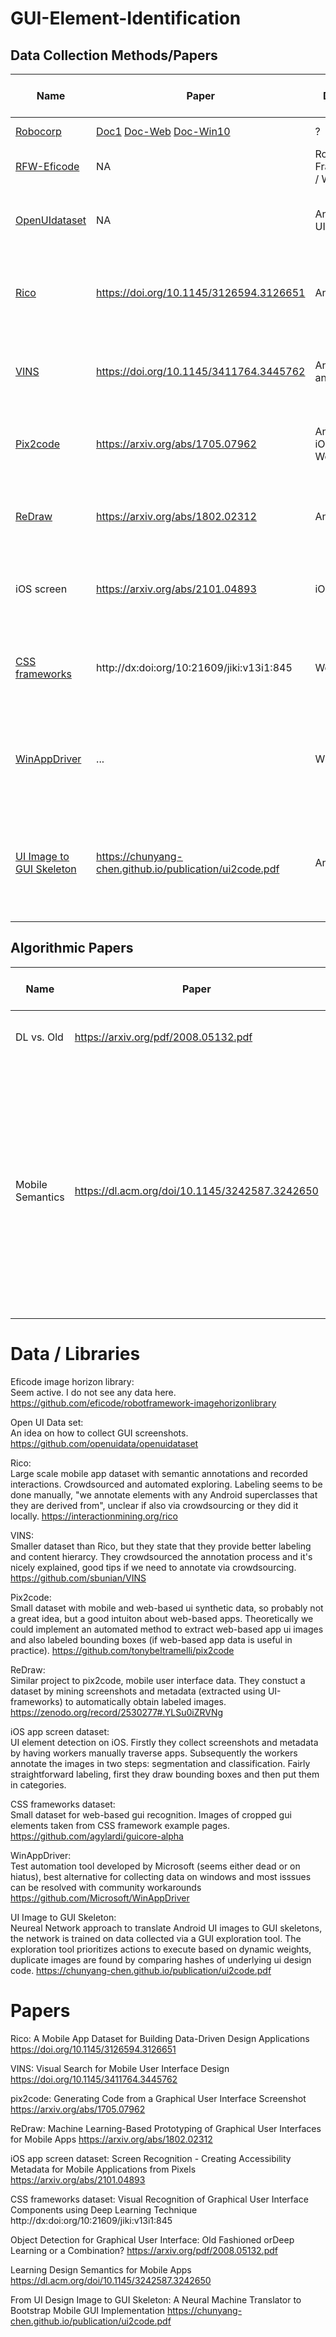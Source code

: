 # GUI-Element-Identification

## Data Collection Methods/Papers

Name | Paper | Domain | Data Collection Method | Summary | Open Questions
---- | ----- | ------ | ---------------------- | ------- | --------------
[Robocorp](https://github.com/robocorp/rpaframework/tree/master/packages/recognition)| [Doc1](https://robocorp.com/docs/developer-tools/robocorp-lab/locating-and-targeting-UI-elements) [Doc-Web](https://robocorp.com/docs/development-guide/browser/how-to-find-user-interface-elements-using-locators-in-web-applications) [Doc-Win10](https://robocorp.com/docs/development-guide/desktop/how-to-find-user-interface-elements-using-locators-and-keyboard-shortcuts-in-windows-applications) | ? | Robot-Framework|?|?
[RFW-Eficode](https://github.com/eficode/robotframework-imagehorizonlibrary) | NA |Robot-Framework /  Web? | ? | Project seems active | Where is the image data?
[OpenUIdataset](https://github.com/openuidata/openuidataset) | NA | Any Win10 UI | Automated exploration with tool | Idea on GUI screenshots collection | Working? Collects what widget data?
[Rico](https://interactionmining.org/rico) | https://doi.org/10.1145/3126594.3126651 | Android | Crowdsourced and automated exploring, labeling unclear | Large dataset with semantic annotations and recorded interactions | How did they label the images?   
[VINS](https://github.com/sbunian/VINS) | https://doi.org/10.1145/3411764.3445762 | Android and iOS |Screenshots from Rico and collected manually, crowdsourced labeling | Smaller than Rico, better labeling and content hierarcy. | ? 
[Pix2code](https://github.com/tonybeltramelli/pix2code) | https://arxiv.org/abs/1705.07962 | Android, iOS and Web | Synthetic data created via UI generator | transform images into layout code, good intuition on web apps | How useful is synthetic data?
[ReDraw](https://zenodo.org/record/2530277#.YLSu0iZRVNg) | https://arxiv.org/abs/1802.02312 | Android | mined screenshots and metadata (using uiautomate) | Similar project to pix2code, automatic labeling with extracted metadata | ?
iOS screen | https://arxiv.org/abs/2101.04893 | iOS | Workers collect screenshots, then segment and classify | UI element detection on iOS, straightforward labeling | ?
[CSS frameworks](https://github.com/agylardi/guicore-alpha) | http://dx:doi:org/10:21609/jiki:v13i1:845 | Web | Manually cropped element images taken from CSS example pages | Small dataset for web gui recognition | ?
[WinAppDriver](https://github.com/Microsoft/WinAppDriver)| ... | Windows | ... | Selenium-like UI Test Automation on Windows Applications, developed by Microsoft | Project dead?    
[UI Image to GUI Skeleton](http://tagreorder.appspot.com/ui2code.html) |  https://chunyang-chen.github.io/publication/ui2code.pdf | Android | Automated exploration of apps | Exploration actions assigned dynamic weights, removed duplicates by comparing gui code hashes | ...

## Algorithmic Papers

Name | Paper | Domain | Data Collection Method | Summary | Open Questions
---- | ----- | ------ | ---------------------- | ------- | --------------
DL vs. Old | https://arxiv.org/pdf/2008.05132.pdf | Android| None use Rico | Combination of DL and old works best| ? |
Mobile Semantics | https://dl.acm.org/doi/10.1145/3242587.3242650 | Android | Rico, reclassified according to lexical database | Deeper classification of ui elements ( 25 UI component categories, 197 text button concepts, and 99 classes of icons), UI components and text buttons code-based classification and icons with a CNN | ...

# Data / Libraries

Eficode image horizon library:\
Seem active. I do not see any data here. 
https://github.com/eficode/robotframework-imagehorizonlibrary

Open UI Data set:\
An idea on how to collect GUI screenshots. 
https://github.com/openuidata/openuidataset

Rico:\
Large scale mobile app dataset with semantic annotations and recorded interactions. Crowdsourced and automated exploring. Labeling seems to be done manually, "we annotate elements with any Android superclasses that they are derived from", unclear if also via crowdsourcing or they did it locally.
https://interactionmining.org/rico

VINS:\
Smaller dataset than Rico, but they state that they provide better labeling and content hierarcy. They crowdsourced the annotation process and it's nicely explained, good tips if we need to annotate via crowdsourcing. 
https://github.com/sbunian/VINS

Pix2code:\
Small dataset with mobile and web-based ui 
synthetic data, so probably not a great idea, but a good intuiton about web-based apps.
Theoretically we could implement an automated method to extract web-based app ui images and also labeled bounding boxes (if web-based app data is useful in practice).
https://github.com/tonybeltramelli/pix2code

ReDraw:\
Similar project to pix2code, mobile user interface data. They constuct a dataset by mining screenshots and metadata (extracted using UI-frameworks) to automatically obtain labeled images. 
https://zenodo.org/record/2530277#.YLSu0iZRVNg

iOS app screen dataset:\
UI element detection on iOS. Firstly they collect screenshots and metadata by having workers manually traverse apps. Subsequently the workers annotate the images in two steps: segmentation and classification. Fairly straightforward labeling, first they draw bounding boxes and then put them in categories.

CSS frameworks dataset:\
Small dataset for web-based gui recognition. Images of cropped gui elements taken from CSS framework example pages.
https://github.com/agylardi/guicore-alpha

WinAppDriver:\
Test automation tool developed by Microsoft (seems either dead or on hiatus), best alternative for collecting data on windows and most isssues can be resolved with community workarounds
https://github.com/Microsoft/WinAppDriver

UI Image to GUI Skeleton:\
Neureal Network approach to translate Android UI images to GUI skeletons, the network is trained on data collected via a GUI exploration tool. The exploration tool prioritizes actions to execute based on dynamic weights, duplicate images are found by comparing hashes of underlying ui design code.
https://chunyang-chen.github.io/publication/ui2code.pdf

# Papers
Rico: A Mobile App Dataset for Building Data-Driven Design Applications
https://doi.org/10.1145/3126594.3126651

VINS: Visual Search for Mobile User Interface Design
https://doi.org/10.1145/3411764.3445762

pix2code: Generating Code from a Graphical User Interface Screenshot
https://arxiv.org/abs/1705.07962

ReDraw: Machine Learning-Based Prototyping of Graphical User Interfaces for Mobile Apps
https://arxiv.org/abs/1802.02312

iOS app screen dataset: Screen Recognition - Creating Accessibility Metadata for Mobile Applications from Pixels
https://arxiv.org/abs/2101.04893

CSS frameworks dataset: Visual Recognition of Graphical User Interface Components using Deep Learning Technique
http://dx:doi:org/10:21609/jiki:v13i1:845

Object Detection for Graphical User Interface: Old Fashioned orDeep Learning or a Combination?
https://arxiv.org/pdf/2008.05132.pdf

Learning Design Semantics for Mobile Apps
https://dl.acm.org/doi/10.1145/3242587.3242650

From UI Design Image to GUI Skeleton: A Neural Machine Translator to Bootstrap Mobile GUI Implementation
https://chunyang-chen.github.io/publication/ui2code.pdf
